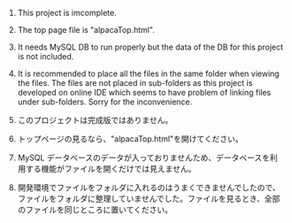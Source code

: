 1. This project is imcomplete.
2. The top page file is "alpacaTop.html".
3. It needs MySQL DB to run properly but the data of the DB for this project is not included.
4. It is recommended to place all the files in the same folder when viewing the files. The files are not placed in sub-folders as this project is developed on online IDE which seems to have problem of linking files under sub-folders. Sorry for the inconvenience.

1. このプロジェクトは完成版ではありません。
2. トップページの見るなら、"alpacaTop.html"を開けてください。
3. MySQL データベースのデータが入っておりませんため、データベースを利用する機能がファイルを開くだけでは見えません。
4. 開発環境でファイルをフォルダに入れるのはうまくできませんでしたので、ファイルをフォルダに整理していませんでした。ファイルを見るとき、全部のファイルを同じところに置いてください。
